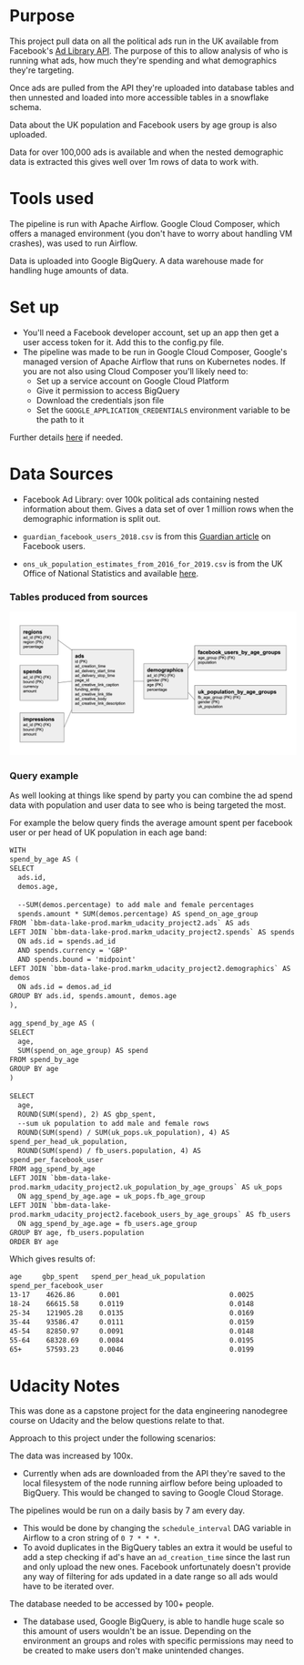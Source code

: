 # Purpose

This project pull data on all the political ads run in the UK available from
Facebook's [Ad Library API](https://www.facebook.com/ads/library/api/). The
purpose of this to allow analysis of who is running what
ads, how much they're spending and what demographics they're targeting.

Once ads are pulled from the API they're uploaded into database tables and
then unnested and loaded into more accessible tables in a snowflake schema.

Data about the UK population and Facebook users by age group is also uploaded.

Data for over 100,000 ads is available and when the nested demographic data 
is extracted this gives well over 1m rows of data to work with.


# Tools used

The pipeline is run with Apache Airflow. Google Cloud Composer, which offers
 a managed environment (you don't have to worry about handling VM crashes), 
 was used to run Airflow. 
 
Data is uploaded into Google BigQuery. A data warehouse made for handling 
huge amounts of data.
  

# Set up

- You'll need a Facebook developer account, set up an app then get a user 
access token for it. Add this to the config.py file.
- The pipeline was made to be run in Google Cloud Composer, Google's managed
 version of Apache Airflow that runs on Kubernetes nodes. If you are not 
 also using Cloud Composer you'll likely need to:
     - Set up a service account on Google Cloud Platform
     - Give it permission to access BigQuery
     - Download the credentials json file
     - Set the `GOOGLE_APPLICATION_CREDENTIALS` environment variable to be the 
     path to it
     
Further details [here](https://cloud.google.com/docs/authentication/getting-started) 
if needed.


# Data Sources

- Facebook Ad Library: over 100k political ads containing nested information
 about them. Gives a data set of over 1 million rows when the demographic 
 information is split out.

- `guardian_facebook_users_2018.csv` is from 
this [Guardian article](https://www.theguardian.com/technology/2018/feb/12/is-facebook-for-old-people-over-55s-flock-in-as-the-young-leave) on 
Facebook users.
- `ons_uk_population_estimates_from_2016_for_2019.csv` is from the UK Office
 of National Statistics and available [here](https://www.ons.gov.uk/peoplepopulationandcommunity/populationandmigration/populationprojections/datasets/tablea11principalprojectionuksummary).


### Tables produced from sources

![database ERD](database_erd.png)


### Query example

As well looking at things like spend by party you can combine the ad spend 
data with population and user data to see who is being targeted the most.

For example the below query finds the average amount spent per facebook user
or per head of UK population in each age band:

```
WITH 
spend_by_age AS (
SELECT 
  ads.id,
  demos.age,
  
  --SUM(demos.percentage) to add male and female percentages
  spends.amount * SUM(demos.percentage) AS spend_on_age_group
FROM `bbm-data-lake-prod.markm_udacity_project2.ads` AS ads
LEFT JOIN `bbm-data-lake-prod.markm_udacity_project2.spends` AS spends
  ON ads.id = spends.ad_id
  AND spends.currency = 'GBP'
  AND spends.bound = 'midpoint'
LEFT JOIN `bbm-data-lake-prod.markm_udacity_project2.demographics` AS demos
  ON ads.id = demos.ad_id
GROUP BY ads.id, spends.amount, demos.age
),

agg_spend_by_age AS (
SELECT
  age,
  SUM(spend_on_age_group) AS spend
FROM spend_by_age
GROUP BY age
)

SELECT
  age,
  ROUND(SUM(spend), 2) AS gbp_spent,
  --sum uk population to add male and female rows
  ROUND(SUM(spend) / SUM(uk_pops.uk_population), 4) AS spend_per_head_uk_population,
  ROUND(SUM(spend) / fb_users.population, 4) AS spend_per_facebook_user
FROM agg_spend_by_age
LEFT JOIN `bbm-data-lake-prod.markm_udacity_project2.uk_population_by_age_groups` AS uk_pops
  ON agg_spend_by_age.age = uk_pops.fb_age_group
LEFT JOIN `bbm-data-lake-prod.markm_udacity_project2.facebook_users_by_age_groups` AS fb_users
  ON agg_spend_by_age.age = fb_users.age_group
GROUP BY age, fb_users.population
ORDER BY age

```

Which gives results of:


```
age     gbp_spent   spend_per_head_uk_population    spend_per_facebook_user
13-17    4626.86      0.001                           0.0025
18-24    66615.58     0.0119                          0.0148
25-34    121905.28    0.0135                          0.0169
35-44    93586.47     0.0111                          0.0159
45-54    82850.97     0.0091                          0.0148
55-64    68328.69     0.0084                          0.0195
65+      57593.23     0.0046                          0.0199
```



# Udacity Notes

This was done as a capstone project for the data engineering nanodegree 
course on Udacity and the below questions relate to that.

Approach to this project under the following scenarios:

The data was increased by 100x.

- Currently when ads are downloaded from the API they're saved to the local 
filesystem of the node running airflow before being uploaded to BigQuery. 
This would be changed to saving to Google Cloud Storage.

The pipelines would be run on a daily basis by 7 am every day.

- This would be done by changing the `schedule_interval` DAG variable in 
Airflow to a cron string of `0 7 * * *`. 
- To avoid duplicates in the BigQuery tables an extra it would be useful to 
add a step checking if ad's have an `ad_creation_time` since the last run 
and only upload the new ones. Facebook unfortunately doesn't provide any way
of filtering for ads updated in a date range so all ads would have to be 
iterated over.

The database needed to be accessed by 100+ people.

- The database used, Google BigQuery, is able to handle huge scale so this 
amount of users wouldn't be an issue. Depending on the environment an groups
and roles with specific permissions may need to be created to make users 
don't make unintended changes.



